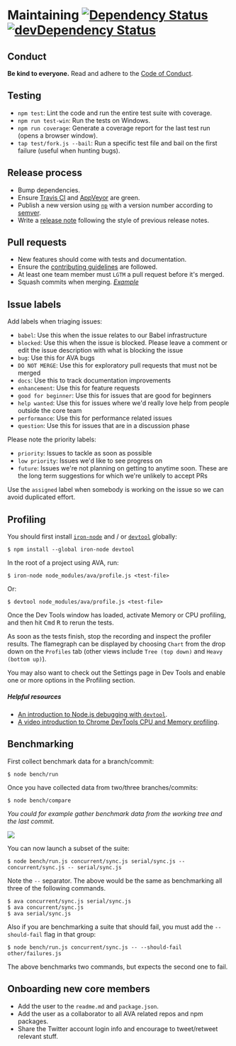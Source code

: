 # Maintaining [![Dependency Status](https://david-dm.org/avajs/ava.svg)](https://david-dm.org/avajs/ava) [![devDependency Status](https://david-dm.org/avajs/ava/dev-status.svg)](https://david-dm.org/avajs/ava#info=devDependencies)


## Conduct

**Be kind to everyone.**
Read and adhere to the [Code of Conduct](code-of-conduct.md).


## Testing

 - `npm test`: Lint the code and run the entire test suite with coverage.
 - `npm run test-win`: Run the tests on Windows.
 - `npm run coverage`: Generate a coverage report for the last test run (opens a browser window).
 - `tap test/fork.js --bail`: Run a specific test file and bail on the first failure (useful when hunting bugs).


## Release process

- Bump dependencies.
- Ensure [Travis CI](https://travis-ci.org/avajs/ava) and [AppVeyor](https://ci.appveyor.com/project/avajs/ava/branch/master) are green.
- Publish a new version using [`np`](https://github.com/sindresorhus/np) with a version number according to [semver](http://semver.org).
- Write a [release note](https://github.com/avajs/ava/releases/new) following the style of previous release notes.


## Pull requests

- New features should come with tests and documentation.
- Ensure the [contributing guidelines](contributing.md) are followed.
- At least one team member must `LGTM` a pull request before it's merged.
- Squash commits when merging. *[Example](https://github.com/avajs/ava/commit/0675d3444da6958b54c7e5eada91034e516bc97c)*


## Issue labels

Add labels when triaging issues:

* `babel`: Use this when the issue relates to our Babel infrastructure
* `blocked`: Use this when the issue is blocked. Please leave a comment or edit the issue description with what is blocking the issue
* `bug`: Use this for AVA bugs
* `DO NOT MERGE`: Use this for exploratory pull requests that must not be merged
* `docs`: Use this to track documentation improvements
* `enhancement`: Use this for feature requests
* `good for beginner`: Use this for issues that are good for beginners
* `help wanted`: Use this for issues where we'd really love help from people outside the core team
* `performance`: Use this for performance related issues
* `question`: Use this for issues that are in a discussion phase

Please note the priority labels:

* `priority`: Issues to tackle as soon as possible
* `low priority`: Issues we'd like to see progress on
* `future`: Issues we're not planning on getting to anytime soon. These are the long term suggestions for which we're unlikely to accept PRs

Use the `assigned` label when somebody is working on the issue so we can avoid duplicated effort.

## Profiling

You should first install [`iron-node`](https://github.com/s-a/iron-node) and / or [`devtool`](https://github.com/Jam3/devtool) globally:

```
$ npm install --global iron-node devtool
```

In the root of a project using AVA, run:

```
$ iron-node node_modules/ava/profile.js <test-file>
```

Or:

```
$ devtool node_modules/ava/profile.js <test-file>
```

Once the Dev Tools window has loaded, activate Memory or CPU profiling, and then hit <kbd>Cmd</kbd> <kbd>R</kbd> to rerun the tests.

As soon as the tests finish, stop the recording and inspect the profiler results. The flamegraph can be displayed by choosing `Chart` from the drop down on the `Profiles` tab (other views include `Tree (top down)` and `Heavy (bottom up)`).

You may also want to check out the Settings page in Dev Tools and enable one or more options in the Profiling section.

##### Helpful resources

 - [An introduction to Node.js debugging with `devtool`](http://mattdesl.svbtle.com/debugging-nodejs-in-chrome-devtools).
 - [A video introduction to Chrome DevTools CPU and Memory profiling](https://www.youtube.com/watch?v=KKwmdTByxLk).


## Benchmarking

First collect benchmark data for a branch/commit:

```
$ node bench/run
```

Once you have collected data from two/three branches/commits:

```
$ node bench/compare
```

*You could for example gather benchmark data from the working tree and the last commit.*

![](https://cloud.githubusercontent.com/assets/4082216/12700805/bf18f730-c7bf-11e5-8a4f-fec0993c053f.png)

You can now launch a subset of the suite:

```
$ node bench/run.js concurrent/sync.js serial/sync.js -- concurrent/sync.js -- serial/sync.js
```

Note the `--` separator. The above would be the same as benchmarking all three of the following commands.

```
$ ava concurrent/sync.js serial/sync.js
$ ava concurrent/sync.js
$ ava serial/sync.js
```

Also if you are benchmarking a suite that should fail, you must add the `--should-fail` flag in that group:

```
$ node bench/run.js concurrent/sync.js -- --should-fail other/failures.js
```

The above benchmarks two commands, but expects the second one to fail.


## Onboarding new core members

- Add the user to the `readme.md` and `package.json`.
- Add the user as a collaborator to all AVA related repos and npm packages.
- Share the Twitter account login info and encourage to tweet/retweet relevant stuff.
